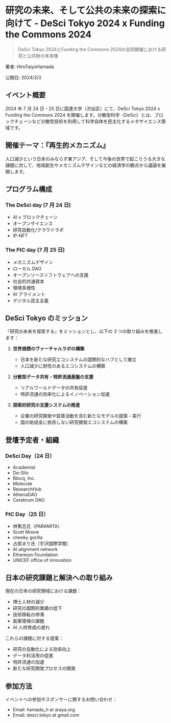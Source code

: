 # 研究の未来、そして公共の未来の探索に向けて - DeSci Tokyo 2024 x Funding the Commons 2024

> DeSci Tokyo 2024とFunding the Commons 2024の合同開催における研究と公共財の未来像

著者: HiroTaiyoHamada

公開日: 2024/3/3


## イベント概要

2024 年 7 月 24 日・25 日に国連大学（渋谷区）にて、DeSci Tokyo 2024 x Funding the Commons 2024 を開催します。分散型科学（DeSci）とは、ブロックチェーンなど分散型技術を利用して科学自体を民主化するメタサイエンス領域です。

## 開催テーマ：『再生的メカニズム』

人口減少という日本のみならず東アジア、そして今後の世界で起こりうる大きな課題に対して、地域創生やメカニズムデザインなどの経済学の観点から議論を展開します。

## プログラム構成

### The DeSci day (7 月 24 日)

- AI x ブロックチェーン
- オープンサイエンス
- 研究自動化/クラウドラボ
- IP-NFT

### The FtC day (7 月 25 日)

- メカニズムデザイン
- ローカル DAO
- オープンソースソフトウェアへの支援
- 社会的共通資本
- 環境多様性
- AI アライメント
- デジタル民主主義

## DeSci Tokyo のミッション

『研究の未来を探索する』をミッションとし、以下の 3 つの取り組みを推進します：

1. **世界規模のヴァーチャルラボの構築**

   - 日本を新たな研究エコシステムの国際的なハブとして確立
   - 人口減少に耐性のあるエコシステムの構築

2. **分散型データ共有・特許流通基盤の支援**

   - リアルワールドデータの共有促進
   - 特許流通の効率化によるイノベーション加速

3. **探索的研究の支援システムの推進**
   - 企業の研究開発や慈善活動を含む新たなモデルの提案・実行
   - 国の助成金に依存しない研究開発エコシステムの構築

## 登壇予定者・組織

### DeSci Day（24 日）

- Academist
- De-Silo
- Blocq, Inc.
- Molecule
- ResearchHub
- AthenaDAO
- Cerebrum DAO

### FtC Day（25 日）

- 林篤志氏（PARAMITA）
- Scott Moore
- cheeky gorilla
- 占部まり氏（宇沢国際学館）
- AI alignment network
- Ethereum Foundation
- UNICEF office of innovation

## 日本の研究課題と解決への取り組み

現在の日本の研究領域における課題：

- 博士人材の減少
- 研究の国際的業績の低下
- 技術移転の停滞
- 創薬環境の課題
- AI 人材育成の遅れ

これらの課題に対する提案：

- 研究の自動化による効率向上
- データ利活用の促進
- 特許流通の加速
- 新たな研究開発プロセスの開発

## 参加方法

イベントへの参加やスポンサーに関するお問い合わせ：

- Email: hamada_h at araya.org
- Email: desci.tokyo at gmail.com
